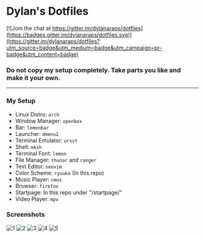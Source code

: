 # Dylan's Dotfiles

[![Join the chat at https://gitter.im/dylanaraps/dotfiles](https://badges.gitter.im/dylanaraps/dotfiles.svg)](https://gitter.im/dylanaraps/dotfiles?utm_source=badge&utm_medium=badge&utm_campaign=pr-badge&utm_content=badge)

### Do not copy my setup completely. Take parts you like and make it your own.

<hr>

<!--- My Setup {{{ -->

### My Setup

* Linux Distro: `arch`
* Window Manager: `openbox`
* Bar: `lemonbar`
* Launcher: `dmenu2`
* Terminal Emulator: `urxvt`
* Shell: `mksh`
* Terminal Font: `lemon`
* File Manager: `thunar` and `ranger`
* Text Editor: `neovim`
* Color Scheme: `ryuuko` (In this repo)
* Music Player: `cmus`
* Browser: `firefox`
* Startpage: In this repo under "/startpage/"
* Video Player: `mpv`

<!--- }}} -->

### Screenshots

![1](https://i.imgur.com/WY3Y13v.png)
![2](https://i.imgur.com/FFDA8CH.png)
![3](https://i.imgur.com/cx2Akfb.png)
![4](https://i.imgur.com/RVD3iqa.png)
![5](https://i.imgur.com/layRUAC.png)



